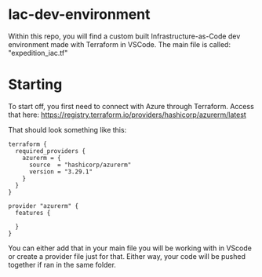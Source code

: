 # Iac-dev-environment

Within this repo, you will find a custom built Infrastructure-as-Code dev environment made with Terraform in VSCode. The main file is called: "expedition_iac.tf"

# Starting
To start off, you first need to connect with Azure through Terraform. Access that here: https://registry.terraform.io/providers/hashicorp/azurerm/latest

That should look something like this:
<pre><code>terraform {
  required_providers {
    azurerm = {
      source  = "hashicorp/azurerm"
      version = "3.29.1"
    }
  }
}

provider "azurerm" {
  features {

  }
}</code></pre>
You can either add that in your main file you will be working with in VScode or create a provider file just for that. Either way, your code will be pushed together if ran in the same folder.

